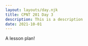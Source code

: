 ```yaml
---
layout: layouts/day.njk
title: CPNT 201 Day 3
description: This is a description
date: 2021-10-01
---
```


A lesson plan!